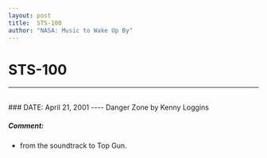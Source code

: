 ```yaml
---
layout: post
title:  STS-100
author: "NASA: Music to Wake Up By"
---
```


# STS-100
----
<br/>
### DATE: April 21, 2001
----
Danger Zone by Kenny Loggins

##### Comment:
* from the soundtrack to Top Gun.
